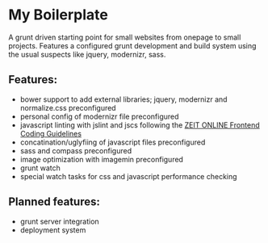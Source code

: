 # My Boilerplate

A grunt driven starting point for small websites from onepage to small projects. Features a configured grunt development and build system using the usual suspects like jquery, modernizr, sass.

## Features:
- bower support to add external libraries; jquery, modernizr and normalize.css preconfigured
- personal config of modernizr file preconfigured
- javascript linting with jslint and jscs following the [ZEIT ONLINE Frontend Coding Guidelines](https://github.com/ZeitOnline/coding-guidelines/blob/master/js/guidelines.md)
- concatination/uglyfiing of javascript files preconfigured
- sass and compass preconfigured
- image optimization with imagemin preconfigured
-  grunt watch
-  special watch tasks for css and javascript performance checking

## Planned features:
- grunt server integration
- deployment system
